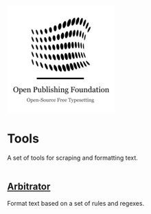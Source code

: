 <img height="250" width="250" src="https://github.com/Open-Publishing-Foundation/Tools/blob/main/Icon%20+%20Text.png?raw=true" />
                                   
# Tools

A set of tools for scraping and formatting text.<br><br>

## [Arbitrator](https://github.com/Open-Publishing-Foundation/Tools/tree/main/arbitrator)

Format text based on a set of rules and regexes.


